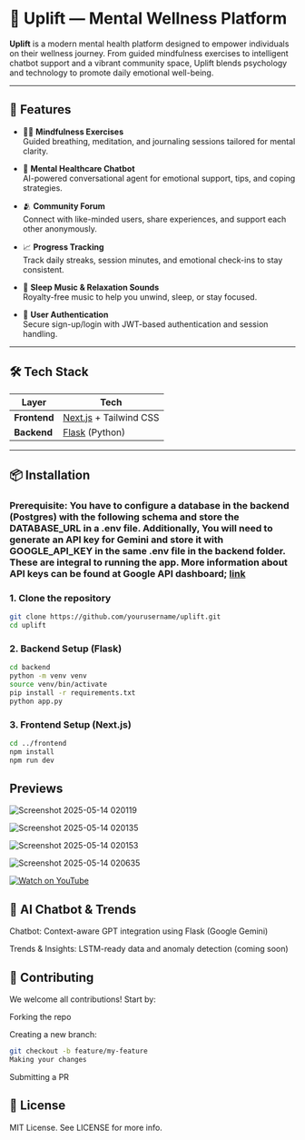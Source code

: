 # 🌿 Uplift — Mental Wellness Platform

**Uplift** is a modern mental health platform designed to empower individuals on their wellness journey. From guided mindfulness exercises to intelligent chatbot support and a vibrant community space, Uplift blends psychology and technology to promote daily emotional well-being.

---

## 🚀 Features

- 🧘‍♀️ **Mindfulness Exercises**  
  Guided breathing, meditation, and journaling sessions tailored for mental clarity.

- 💬 **Mental Healthcare Chatbot**  
  AI-powered conversational agent for emotional support, tips, and coping strategies.

- 🫂 **Community Forum**  
  Connect with like-minded users, share experiences, and support each other anonymously.

- 📈 **Progress Tracking**  
  Track daily streaks, session minutes, and emotional check-ins to stay consistent.

- 🎵 **Sleep Music & Relaxation Sounds**  
  Royalty-free music to help you unwind, sleep, or stay focused.

- 🔐 **User Authentication**  
  Secure sign-up/login with JWT-based authentication and session handling.

---

## 🛠️ Tech Stack

| Layer        | Tech                                       |
|--------------|--------------------------------------------|
| **Frontend** | [Next.js](https://nextjs.org/) + Tailwind CSS |
| **Backend**  | [Flask](https://flask.palletsprojects.com/en/stable/) (Python) |
---

## 📦 Installation

### Prerequisite: You have to configure a database in the backend (Postgres) with the following schema and store the DATABASE_URL in a .env file. Additionally, You will need to generate an API key for Gemini and store it with GOOGLE_API_KEY in the same .env file in the backend folder. These are integral to running the app. More information about API keys can be found at Google API dashboard; [link](https://ai.google.dev/gemini-api/docs)

### 1. Clone the repository

```bash
git clone https://github.com/yourusername/uplift.git
cd uplift
```

### 2. Backend Setup (Flask)

```bash
cd backend
python -m venv venv
source venv/bin/activate
pip install -r requirements.txt
python app.py
```

### 3. Frontend Setup (Next.js)

```bash
cd ../frontend
npm install
npm run dev
```

## Previews
![Screenshot 2025-05-14 020119](https://github.com/user-attachments/assets/6a4323ca-cea9-448e-8a34-1a70c305fba0)

![Screenshot 2025-05-14 020135](https://github.com/user-attachments/assets/0b26457e-9ffc-46ef-b167-c3a64f67c1e8)

![Screenshot 2025-05-14 020153](https://github.com/user-attachments/assets/9be51d3b-9ff5-44eb-8eac-2d18fc9ba434)

![Screenshot 2025-05-14 020635](https://github.com/user-attachments/assets/7c8162c3-187c-4b46-9dbc-255769321af9)

[![Watch on YouTube](https://img.youtube.com/vi/lyDl0EGybyw/maxresdefault.jpg)](https://www.youtube.com/watch?v=lyDl0EGybyw)


## 🧠 AI Chatbot & Trends
Chatbot: Context-aware GPT integration using Flask (Google Gemini)

Trends & Insights: LSTM-ready data and anomaly detection (coming soon)

## 🤝 Contributing
We welcome all contributions! Start by:

Forking the repo

Creating a new branch:

```bash
git checkout -b feature/my-feature
Making your changes
```
Submitting a PR

## 📃 License
MIT License. See LICENSE for more info.
